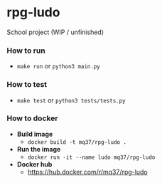 # rpg-ludo
School project (WIP / unfinished)

### How to run
- `make run` or `python3 main.py`

### How to test
- `make test` or `python3 tests/tests.py`

### How to docker
- **Build image**
  - `docker build -t mq37/rpg-ludo .`
- **Run the image**
  - `docker run -it --name ludo mq37/rpg-ludo`
- **Docker hub**
  - https://hub.docker.com/r/mq37/rpg-ludo
